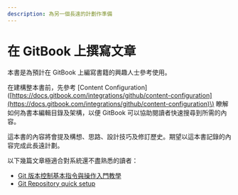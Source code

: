 ```yaml
---
description: 為另一個長遠的計劃作準備
---
```


# 在 GitBook 上撰寫文章

本書是為預計在 GitBook 上編寫書籍的興趣人士參考使用。

在建構整本書前，先參考 \[Content Configuration\]\([https://docs.gitbook.com/integrations/github/content-configuration](https://docs.gitbook.com/integrations/github/content-configuration)\) 瞭解如何為書本編輯目錄及架構，以便 GitBook 可以協助閱讀者快速搜尋到所需的內容。

這本書的內容將會提及構想、思路、設計技巧及修訂歷史。期望以這本書記錄的內容完成此長遠計劃。

以下幾篇文章極適合對系統還不盡熟悉的讀者：
* [Git 版本控制基本指令與操作入門教學](https://blog.techbridge.cc/2018/01/17/learning-programming-and-coding-with-python-git-and-github-tutorial/)
* [Git Repository quick setup](https://github.com/thomasjao/Control-System)



